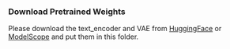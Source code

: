 ### Download Pretrained Weights

Please download the text_encoder and VAE from [HuggingFace](https://huggingface.co/IndexTeam/Index-anisora/tree/main/CogVideoX_VAE_T5) or [ModelScope](https://modelscope.cn/models/bilibili-index/Index-anisora/files) and put them in this folder. 